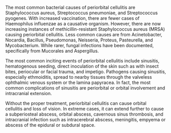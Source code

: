The most common bacterial causes of periorbital cellulitis are Staphylococcus aureus, Streptococcus pneumoniae, and Streptococcus pyogenes. With increased vaccination, there are fewer cases of Haemophilus influenzae as a causative organism. However, there are now increasing instances of methicillin-resistant Staphylococcus aureus (MRSA) causing periorbital cellulitis. Less common causes are from Acinetobacter, Nocardia, Bacillus, Pseudomonas, Neisseria, Proteus, Pasteurella, and Mycobacterium. While rarer, fungal infections have been documented, specifically from Mucorales and Aspergillus.

The most common inciting events of periorbital cellulitis include sinusitis, hematogenous seeding, direct inoculation of the skin such as with insect bites, periocular or facial trauma, and impetigo. Pathogens causing sinusitis, especially ethmoiditis, spread to nearby tissues through the valveless ophthalmic venous system or the lamina papyracea. In fact, the most common complications of sinusitis are periorbital or orbital involvement and intracranial extension.

Without the proper treatment, periorbital cellulitis can cause orbital cellulitis and loss of vision. In extreme cases, it can extend further to cause a subperiosteal abscess, orbital abscess, cavernous sinus thrombosis, and intracranial infection such as intracerebral abscess, meningitis, empyema or abscess of the epidural or subdural space.